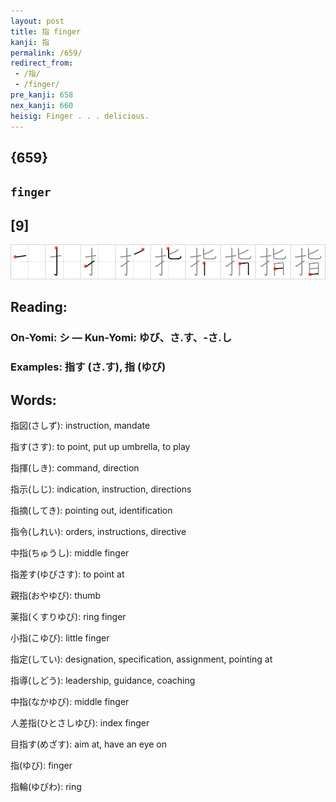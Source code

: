 ```yaml
---
layout: post
title: 指 finger
kanji: 指
permalink: /659/
redirect_from:
 - /指/
 - /finger/
pre_kanji: 658
nex_kanji: 660
heisig: Finger . . . delicious.
---
```


## {659}

## `finger`

## [9]

<div class="stroke"><img src="../images/E68C87.png" /></div>

## Reading:

### On-Yomi: シ &mdash; Kun-Yomi: ゆび、さ.す、-さ.し

### Examples: 指す (さ.す), 指 (ゆび)

## Words:

指図(さしず): instruction, mandate

指す(さす): to point, put up umbrella, to play

指揮(しき): command, direction

指示(しじ): indication, instruction, directions

指摘(してき): pointing out, identification

指令(しれい): orders, instructions, directive

中指(ちゅうし): middle finger

指差す(ゆびさす): to point at

親指(おやゆび): thumb

薬指(くすりゆび): ring finger

小指(こゆび): little finger

指定(してい): designation, specification, assignment, pointing at

指導(しどう): leadership, guidance, coaching

中指(なかゆび): middle finger

人差指(ひとさしゆび): index finger

目指す(めざす): aim at, have an eye on

指(ゆび): finger

指輪(ゆびわ): ring
